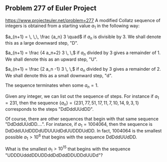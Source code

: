 ## Problem 277 of Euler Project 
https://www.projecteuler.net/problem=277
A modified Collatz sequence of integers is obtained from a starting value $a_1$ in the following way:

$a_{n+1} = \, \,\, \frac {a_n} 3 \quad$ if $a_n$ is divisible by $3$. We shall denote this as a large downward step, "D".

$a_{n+1} = \frac {4 a_n+2} 3 \, \,$ if $a_n$ divided by $3$ gives a remainder of $1$. We shall denote this as an upward step, "U".


$a_{n+1} = \frac {2 a_n -1} 3 \, \,$ if $a_n$ divided by $3$ gives a remainder of $2$. We shall denote this as a small downward step, "d".


The sequence terminates when some $a_n = 1$.


Given any integer, we can list out the sequence of steps.
For instance if $a_1=231$, then the sequence $\{a_n\}=\{231,77,51,17,11,7,10,14,9,3,1\}$ corresponds to the steps "DdDddUUdDD".


Of course, there are other sequences that begin with that same sequence "DdDddUUdDD....".
For instance, if $a_1=1004064$, then the sequence is DdDddUUdDDDdUDUUUdDdUUDDDUdDD.
In fact, $1004064$ is the smallest possible $a_1 > 10^6$ that begins with the sequence DdDddUUdDD.


What is the smallest $a_1 > 10^{15}$ that begins with the sequence "UDDDUdddDDUDDddDdDddDDUDDdUUDd"?